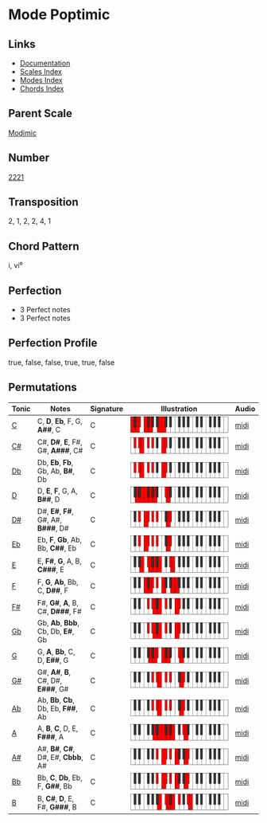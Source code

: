 # Mode Poptimic

## Links

- [Documentation](README.md)
- [Scales Index](Scales.md)
- [Modes Index](Modes.md)
- [Chords Index](Chords.md)

## Parent Scale

[Modimic](ScaleModimic.md)

## Number

[2221](https://ianring.com/musictheory/scales/2221)

## Transposition

2, 1, 2, 2, 4, 1

## Chord Pattern

i, vi⁰

## Perfection

- 3 Perfect notes
- 3 Perfect notes

## Perfection Profile

true, false, false, true, true, false

## Permutations

| Tonic | Notes | Signature | Illustration | Audio |
|-------|-------|-----------|--------------|-------|
| [C](ModeCNaturalPoptimic.md) | C, **D**, **Eb**, F, G, **A##**, C | C | ![CNaturalPoptimic](ModeCNaturalPoptimic.png) | [midi](https://github.com/edipermadi/music/blob/main/docs/ModeCNaturalPoptimic.mid?raw=true) |
| [C#](ModeCSharpPoptimic.md) | C#, **D#**, **E**, F#, G#, **A###**, C# | C | ![CSharpPoptimic](ModeCSharpPoptimic.png) | [midi](https://github.com/edipermadi/music/blob/main/docs/ModeCSharpPoptimic.mid?raw=true) |
| [Db](ModeDFlatPoptimic.md) | Db, **Eb**, **Fb**, Gb, Ab, **B#**, Db | C | ![DFlatPoptimic](ModeDFlatPoptimic.png) | [midi](https://github.com/edipermadi/music/blob/main/docs/ModeDFlatPoptimic.mid?raw=true) |
| [D](ModeDNaturalPoptimic.md) | D, **E**, **F**, G, A, **B##**, D | C | ![DNaturalPoptimic](ModeDNaturalPoptimic.png) | [midi](https://github.com/edipermadi/music/blob/main/docs/ModeDNaturalPoptimic.mid?raw=true) |
| [D#](ModeDSharpPoptimic.md) | D#, **E#**, **F#**, G#, A#, **B###**, D# | C | ![DSharpPoptimic](ModeDSharpPoptimic.png) | [midi](https://github.com/edipermadi/music/blob/main/docs/ModeDSharpPoptimic.mid?raw=true) |
| [Eb](ModeEFlatPoptimic.md) | Eb, **F**, **Gb**, Ab, Bb, **C##**, Eb | C | ![EFlatPoptimic](ModeEFlatPoptimic.png) | [midi](https://github.com/edipermadi/music/blob/main/docs/ModeEFlatPoptimic.mid?raw=true) |
| [E](ModeENaturalPoptimic.md) | E, **F#**, **G**, A, B, **C###**, E | C | ![ENaturalPoptimic](ModeENaturalPoptimic.png) | [midi](https://github.com/edipermadi/music/blob/main/docs/ModeENaturalPoptimic.mid?raw=true) |
| [F](ModeFNaturalPoptimic.md) | F, **G**, **Ab**, Bb, C, **D##**, F | C | ![FNaturalPoptimic](ModeFNaturalPoptimic.png) | [midi](https://github.com/edipermadi/music/blob/main/docs/ModeFNaturalPoptimic.mid?raw=true) |
| [F#](ModeFSharpPoptimic.md) | F#, **G#**, **A**, B, C#, **D###**, F# | C | ![FSharpPoptimic](ModeFSharpPoptimic.png) | [midi](https://github.com/edipermadi/music/blob/main/docs/ModeFSharpPoptimic.mid?raw=true) |
| [Gb](ModeGFlatPoptimic.md) | Gb, **Ab**, **Bbb**, Cb, Db, **E#**, Gb | C | ![GFlatPoptimic](ModeGFlatPoptimic.png) | [midi](https://github.com/edipermadi/music/blob/main/docs/ModeGFlatPoptimic.mid?raw=true) |
| [G](ModeGNaturalPoptimic.md) | G, **A**, **Bb**, C, D, **E##**, G | C | ![GNaturalPoptimic](ModeGNaturalPoptimic.png) | [midi](https://github.com/edipermadi/music/blob/main/docs/ModeGNaturalPoptimic.mid?raw=true) |
| [G#](ModeGSharpPoptimic.md) | G#, **A#**, **B**, C#, D#, **E###**, G# | C | ![GSharpPoptimic](ModeGSharpPoptimic.png) | [midi](https://github.com/edipermadi/music/blob/main/docs/ModeGSharpPoptimic.mid?raw=true) |
| [Ab](ModeAFlatPoptimic.md) | Ab, **Bb**, **Cb**, Db, Eb, **F##**, Ab | C | ![AFlatPoptimic](ModeAFlatPoptimic.png) | [midi](https://github.com/edipermadi/music/blob/main/docs/ModeAFlatPoptimic.mid?raw=true) |
| [A](ModeANaturalPoptimic.md) | A, **B**, **C**, D, E, **F###**, A | C | ![ANaturalPoptimic](ModeANaturalPoptimic.png) | [midi](https://github.com/edipermadi/music/blob/main/docs/ModeANaturalPoptimic.mid?raw=true) |
| [A#](ModeASharpPoptimic.md) | A#, **B#**, **C#**, D#, E#, **Cbbb**, A# | C | ![ASharpPoptimic](ModeASharpPoptimic.png) | [midi](https://github.com/edipermadi/music/blob/main/docs/ModeASharpPoptimic.mid?raw=true) |
| [Bb](ModeBFlatPoptimic.md) | Bb, **C**, **Db**, Eb, F, **G##**, Bb | C | ![BFlatPoptimic](ModeBFlatPoptimic.png) | [midi](https://github.com/edipermadi/music/blob/main/docs/ModeBFlatPoptimic.mid?raw=true) |
| [B](ModeBNaturalPoptimic.md) | B, **C#**, **D**, E, F#, **G###**, B | C | ![BNaturalPoptimic](ModeBNaturalPoptimic.png) | [midi](https://github.com/edipermadi/music/blob/main/docs/ModeBNaturalPoptimic.mid?raw=true) |
